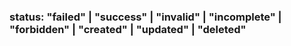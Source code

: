 ### status: "failed" | "success" | "invalid" | "incomplete" | "forbidden" | "created" | "updated" | "deleted"
